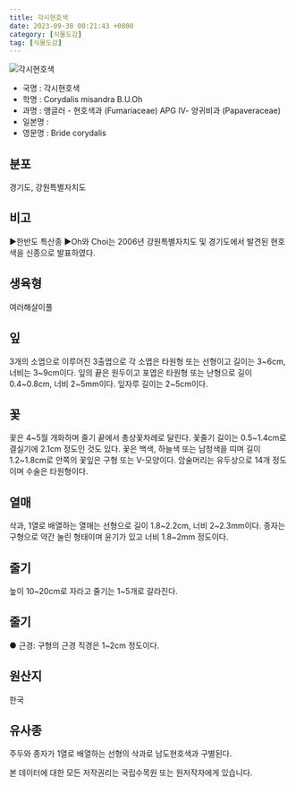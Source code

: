 ```yaml
---
title: 각시현호색
date: 2023-09-30 00:21:43 +0800
category: [식물도감]
tag: [식물도감]
---
```




![각시현호색](/fileUpload/plants/basic/Papaveraceae/Corydalis/P000007629/P000007629_220206_1_th2.jpg)
- 국명 : 각시현호색
- 학명 : Corydalis misandra B.U.Oh
- 과명 : 앵글러 - 현호색과 (Fumariaceae) APG Ⅳ- 양귀비과 (Papaveraceae)
- 일본명 : 
- 영문명 : Bride corydalis


## 분포
경기도, 강원특별자치도
## 비고
▶한반도 특산종▶Oh와 Choi는 2006년 강원특별자치도 및 경기도에서 발견된 현호색을 신종으로 발표하였다.
## 생육형
여러해살이풀
## 잎
3개의 소엽으로 이루어진 3출엽으로 각 소엽은 타원형 또는 선형이고 길이는 3~6cm, 너비는 3~9cm이다. 잎의 끝은 원두이고 포엽은 타원형 또는 난형으로 길이 0.4~0.8cm, 너비 2~5mm이다. 잎자루 길이는 2~5cm이다.
## 꽃
꽃은 4~5월 개화하며 줄기 끝에서 총상꽃차례로 달린다. 꽃줄기 길이는 0.5~1.4cm로 결실기에 2.1cm 정도인 것도 있다. 꽃은 백색, 하늘색 또는 남청색을 띠며 길이 1.2~1.8cm로 안쪽의 꽃잎은 구형 또는 V-모양이다. 암술머리는 유두상으로 14개 정도이며 수술은 타원형이다.
## 열매
삭과, 1열로 배열하는 열매는 선형으로 길이 1.8~2.2cm, 너비 2~2.3mm이다. 종자는 구형으로 약간 눌린 형태이며 윤기가 있고 너비 1.8~2mm 정도이다.
## 줄기
높이 10~20cm로 자라고 줄기는 1~5개로 갈라진다.
## 줄기
● 근경: 구형의 근경 직경은 1~2cm 정도이다.
## 원산지
한국
## 유사종
주두와 종자가 1열로 배열하는 선형의 삭과로 남도현호색과 구별된다.






본 데이터에 대한 모든 저작권리는 국립수목원 또는 원저작자에게 있습니다.
